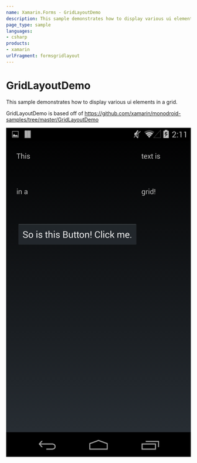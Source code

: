 ```yaml
---
name: Xamarin.Forms - GridLayoutDemo
description: This sample demonstrates how to display various ui elements in a grid. GridLayoutDemo is based off of...
page_type: sample
languages:
- csharp
products:
- xamarin
urlFragment: formsgridlayout
---
```

# GridLayoutDemo

This sample demonstrates how to display various ui elements in a grid.

GridLayoutDemo is based off of https://github.com/xamarin/monodroid-samples/tree/master/GridLayoutDemo

![GridLayoutDemo application screenshot](Screenshots/GridLayoutAndroid.png "GridLayoutDemo application screenshot")

